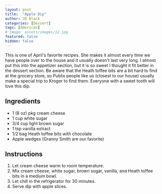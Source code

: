 ```yaml
---
layout: post
title:  "Apple Dip"
author: JD Black
categories: [Dessert]
tags: [American]
# image: assets/images/12.jpg
featured: false
hidden: false
---
```


This is one of April's favorite recipes.  She makes it almost every time we have people over to the house and it usually doesn't last very long.  I almost put this into the appetizer section, but it is so sweet I thought it fit better in the dessert section.  Be aware that the Heath toffee bits are a bit hard to find at the grocery store, so Publix people like us (closest to our house) usually make a special trip to Kroger to find them.  Everyone with a sweet tooth will love this dip.

## Ingredients
- 1 (8 oz) pkg cream cheese
- 1 cup white sugar
- 3/4 cup light brown sugar
- 1 tsp vanilla extract
- 1/2 bag Heath toffee bits with chocolate
- Apple wedges (Granny Smith are our favorite)

## Instructions
1. Let cream cheese warm to room temperature.
1. Mix cream cheese, white sugar, brown sugar, vanilla, and Heath toffee bits in a medium bowl.
1. Let chill in the refrigerator for 30 minutes.
1. Serve dip with apple slices.
